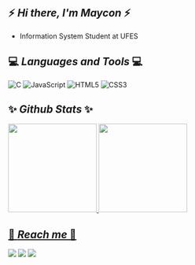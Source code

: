 ## ⚡ *Hi there, I'm Maycon* ⚡

* Information System Student at UFES

## 💻 *Languages and Tools* 💻

![C](https://img.shields.io/badge/c-%2300599C.svg?style=for-the-badge&logo=c&logoColor=white)
![JavaScript](https://img.shields.io/badge/javascript-%23323330.svg?style=for-the-badge&logo=javascript&logoColor=%23F7DF1E)
![HTML5](https://img.shields.io/badge/html5-%23E34F26.svg?style=for-the-badge&logo=html5&logoColor=white)
![CSS3](https://img.shields.io/badge/css3-%231572B6.svg?style=for-the-badge&logo=css3&logoColor=white)

## ✨ *Github Stats* ✨

<div>
<a href="https://github.com/seu-usuário-aqui">
<img loading="lazy" height="180em" src="https://github-readme-stats.vercel.app/api?username=MayconTostes&show_icons=true&theme=dark"/>
<img loading="lazy" height="180em" src="https://github-readme-stats.vercel.app/api/top-langs/?username=MayconTostes&layout=compact&theme=dark"/>
</div>

## 📲 *Reach me* 📲

<div>
<a href="https://www.linkedin.com/in/maycontostes/" target="_blank"><img loading="lazy" src="https://img.shields.io/badge/-LinkedIn-%230077B5?style=for-the-badge&logo=linkedin&logoColor=white" target="_blank"></a>  
<a href = "mailto:mayconptostes00@gmail.com"><img loading="lazy" src="https://img.shields.io/badge/mayconptostes00@gmail.com-D14836?style=for-the-badge&logo=gmail&logoColor=white" target="_blank"></a>
<a href="https://www.instagram.com/maycon_tostes/" target="_blank"><img loading="lazy" src="https://img.shields.io/badge/-Instagram-%23E4405F?style=for-the-badge&logo=instagram&logoColor=white" target="_blank"></a>
</div>
